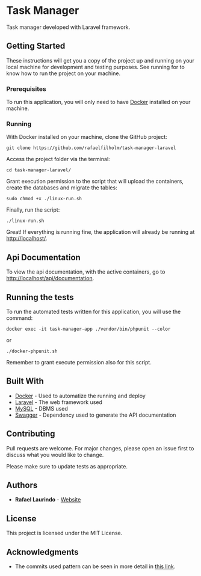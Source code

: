 # Task Manager

Task manager developed with Laravel framework.

## Getting Started

These instructions will get you a copy of the project up and running on your local machine for development and testing purposes. See running for to know how to run the project on your machine.

### Prerequisites

To run this application, you will only need to have [Docker](https://www.docker.com/) installed on your machine.

### Running

With Docker installed on your machine, clone the GitHub project:

```
git clone https://github.com/rafaelfilholm/task-manager-laravel
```

Access the project folder via the terminal:

```
cd task-manager-laravel/
```

Grant execution permission to the script that will upload the containers, create the databases and migrate the tables:

```
sudo chmod +x ./linux-run.sh
```

Finally, run the script:

```
./linux-run.sh
```

Great! If everything is running fine, the application will already be running at [http://localhost/]().

## Api Documentation

To view the api documentation, with the active containers, go to [http://localhost/api/documentation]().

## Running the tests

To run the automated tests written for this application, you will use the command:

```
docker exec -it task-manager-app ./vendor/bin/phpunit --color
```

or

```
./docker-phpunit.sh
```

Remember to grant execute permission also for this script.


## Built With

* [Docker](https://www.docker.com/) - Used to automatize the running and deploy
* [Laravel](http://laravel.com) - The web framework used
* [MySQL](https://www.mysql.com/) - DBMS used
* [Swagger](https://swagger.io/) - Dependency used to generate the API documentation

## Contributing

Pull requests are welcome. For major changes, please open an issue first to discuss what you would like to change.

Please make sure to update tests as appropriate.

## Authors

* **Rafael Laurindo** - [Website](https://rafaellaurindo.com.br/)

## License

This project is licensed under the MIT License.

## Acknowledgments

* The commits used pattern can be seen in more detail in [this link](https://github.com/rafaelfilholm/fluxo-trabalho/blob/master/desenvolvimento/git-flow.md).